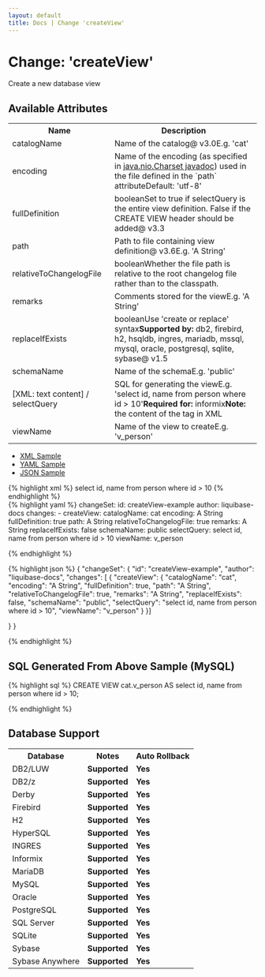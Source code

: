 ```yaml
---
layout: default
title: Docs | Change 'createView'
---
```


<!-- ====================================================== -->
<!-- GENERATED BY ChangeDocGenerator DO NOT MODIFY MANUALLY -->
<!-- ====================================================== -->

  <script>
  $(function() {
    $( "#changelog-tabs" ).tabs();
  });
</script>

# Change: 'createView'

Create a new database view

## Available Attributes ##

<table class='attribs'>
<tr><th>Name</th><th>Description</th></tr>
<tr><td class="name">catalogName</td><td class="desc">Name of the catalog<span class="right"><span class="since">@ v3.0</span><span class="sample">E.g. <span class="val">&#x27;cat&#x27;</span></span></span></td></tr>
<tr><td class="name">encoding</td><td class="desc">Name of the encoding (as specified in <a href="http://docs.oracle.com/javase/7/docs/api/java/nio/charset/Charset.html">java.nio.Charset javadoc</a>) used in the file defined in the `path` attribute<span class="right"><span class="default">Default: <span class="val">&#x27;utf-8&#x27;</span></span></span></td></tr>
<tr><td class="name">fullDefinition</td><td class="desc"><span class="type">boolean</span>Set to true if selectQuery is the entire view definition. False if the CREATE VIEW header should be added<span class="right"><span class="since">@ v3.3</span></span></td></tr>
<tr><td class="name">path</td><td class="desc">Path to file containing view definition<span class="right"><span class="since">@ v3.6</span><span class="sample">E.g. <span class="val">&#x27;A String&#x27;</span></span></span></td></tr>
<tr><td class="name">relativeToChangelogFile</td><td class="desc"><span class="type">boolean</span>Whether the file path is relative to the root changelog file rather than to the classpath.<span class="right"></span></td></tr>
<tr><td class="name">remarks</td><td class="desc">Comments stored for the view<span class="right"><span class="sample">E.g. <span class="val">&#x27;A String&#x27;</span></span></span></td></tr>
<tr><td class="name">replaceIfExists</td><td class="desc"><span class="type">boolean</span>Use 'create or replace' syntax<span class="support"><b>Supported by: </b>db2, firebird, h2, hsqldb, ingres, mariadb, mssql, mysql, oracle, postgresql, sqlite, sybase</span><span class="right"><span class="since">@ v1.5</span></span></td></tr>
<tr><td class="name">schemaName</td><td class="desc">Name of the schema<span class="right"><span class="sample">E.g. <span class="val">&#x27;public&#x27;</span></span></span></td></tr>
<tr><td class="name">[XML: text content] / selectQuery</td><td class="desc">SQL for generating the view<span class="right"><span class="sample">E.g. <span class="val">&#x27;select id, name from person where id &gt; 10&#x27;</span></span></span><span class="right"><b>Required for: </b>informix</span><span class="right"><b>Note:</b> <i></i> the content of the tag in XML</span></td></tr>
<tr><td class="name" required>viewName</td><td class="desc">Name of the view to create<span class="right"><span class="sample">E.g. <span class="val">&#x27;v_person&#x27;</span></span></span></td></tr>
</table>

<div id='changelog-tabs'>
<ul>
    <li><a href="#tab-xml">XML Sample</a></li>
    <li><a href="#tab-yaml">YAML Sample</a></li>
    <li><a href="#tab-json">JSON Sample</a></li>
  </ul>
<div id='tab-xml'>
{% highlight xml %}
<changeSet author="liquibase-docs" id="createView-example">
    <createView catalogName="cat"
            encoding="A String"
            fullDefinition="true"
            path="A String"
            relativeToChangelogFile="true"
            remarks="A String"
            replaceIfExists="false"
            schemaName="public"
            viewName="v_person">select id, name from person where id > 10</createView>
</changeSet>
{% endhighlight %}
</div>
<div id='tab-yaml'>
{% highlight yaml %}
changeSet:
  id: createView-example
  author: liquibase-docs
  changes:
  - createView:
      catalogName: cat
      encoding: A String
      fullDefinition: true
      path: A String
      relativeToChangelogFile: true
      remarks: A String
      replaceIfExists: false
      schemaName: public
      selectQuery: select id, name from person where id > 10
      viewName: v_person

{% endhighlight %}
</div>
<div id='tab-json'>
{% highlight json %}
{
  "changeSet": {
    "id": "createView-example",
    "author": "liquibase-docs",
    "changes": [
      {
        "createView": {
          "catalogName": "cat",
          "encoding": "A String",
          "fullDefinition": true,
          "path": "A String",
          "relativeToChangelogFile": true,
          "remarks": "A String",
          "replaceIfExists": false,
          "schemaName": "public",
          "selectQuery": "select id, name from person where id > 10",
          "viewName": "v_person"
        }
      }]
    
  }
}

{% endhighlight %}
</div>
</div>


## SQL Generated From Above Sample (MySQL)

{% highlight sql %}
CREATE VIEW cat.v_person AS select id,
 name from person where id > 10;


{% endhighlight %}

## Database Support

<table style='border:1;'>
<tr><th>Database</th><th>Notes</th><th>Auto Rollback</th></tr>
<tr><td>DB2/LUW</td><td><b>Supported</b></td><td><b>Yes</b></td></tr>
<tr><td>DB2/z</td><td><b>Supported</b></td><td><b>Yes</b></td></tr>
<tr><td>Derby</td><td><b>Supported</b></td><td><b>Yes</b></td></tr>
<tr><td>Firebird</td><td><b>Supported</b></td><td><b>Yes</b></td></tr>
<tr><td>H2</td><td><b>Supported</b></td><td><b>Yes</b></td></tr>
<tr><td>HyperSQL</td><td><b>Supported</b></td><td><b>Yes</b></td></tr>
<tr><td>INGRES</td><td><b>Supported</b></td><td><b>Yes</b></td></tr>
<tr><td>Informix</td><td><b>Supported</b></td><td><b>Yes</b></td></tr>
<tr><td>MariaDB</td><td><b>Supported</b></td><td><b>Yes</b></td></tr>
<tr><td>MySQL</td><td><b>Supported</b></td><td><b>Yes</b></td></tr>
<tr><td>Oracle</td><td><b>Supported</b></td><td><b>Yes</b></td></tr>
<tr><td>PostgreSQL</td><td><b>Supported</b></td><td><b>Yes</b></td></tr>
<tr><td>SQL Server</td><td><b>Supported</b></td><td><b>Yes</b></td></tr>
<tr><td>SQLite</td><td><b>Supported</b></td><td><b>Yes</b></td></tr>
<tr><td>Sybase</td><td><b>Supported</b></td><td><b>Yes</b></td></tr>
<tr><td>Sybase Anywhere</td><td><b>Supported</b></td><td><b>Yes</b></td></tr>
</table>
